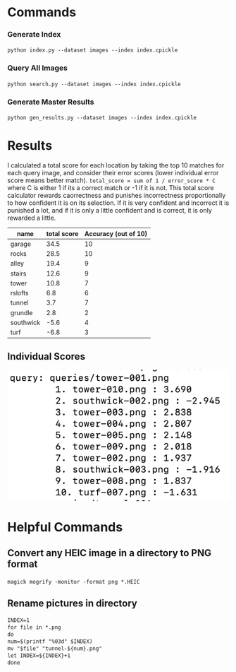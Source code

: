 # Commands
### Generate Index
`python index.py --dataset images --index index.cpickle`

### Query All Images
`python search.py --dataset images --index index.cpickle`


### Generate Master Results
`python gen_results.py --dataset images --index index.cpickle`

# Results

I calculated a total score for each location by taking the top 10 matches for each query image,
and consider their error scores (lower individual error score means better match). `total_score = sum of 1 / error_score * C` where C is either 1 if its a correct match or -1 if it is not.
This total score calculator rewards caorrectness and punishes incorrectness proportionally to how confident it is on its selection. If it is very confident and incorrect it is punished a lot, and if it is only a little confident and is correct, it is only rewarded a little.

| name      | total score | Accuracy (out of 10) |
| --------- | ----------- | -------------------- |
| garage    | 34.5        | 10                   |
| rocks     | 28.5        | 10                   |
| alley     | 19.4        | 9                    |
| stairs    | 12.6        | 9                    |
| tower     | 10.8        | 7                    |
| rslofts   | 6.8         | 6                    |
| tunnel    | 3.7         | 7                    |
| grundle   | 2.8         | 2                    |
| southwick | -5.6        | 4                    |
| turf      | -6.8        | 3                    |

## Individual Scores
![Scores](./scores.png)

# Helpful Commands

## Convert any HEIC image in a directory to PNG format
```magick mogrify -monitor -format png *.HEIC```

## Rename pictures in directory
```
INDEX=1
for file in *.png
do
num=$(printf "%03d" $INDEX)
mv "$file" "tunnel-${num}.png"
let INDEX=${INDEX}+1
done
```
